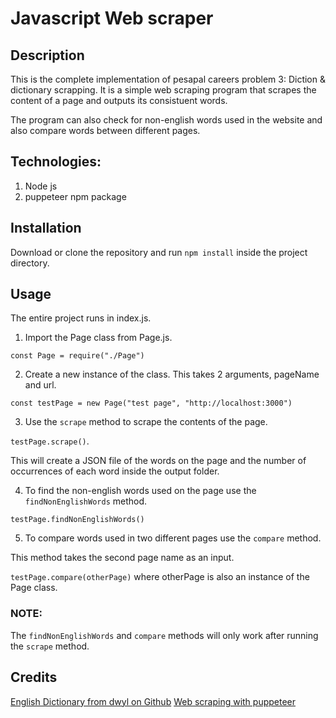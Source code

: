 # Javascript Web scraper

## Description
This is the complete implementation of pesapal careers problem 3: Diction & dictionary scrapping.
It is a simple web scraping program that scrapes the content of a page and outputs its consistuent words.

The program can also check for non-english words used in the website and also compare words between different pages.

## Technologies:
1. Node js
2. puppeteer npm package


## Installation
Download or clone the repository and run ```npm install``` inside the project directory.

## Usage
The entire project runs in index.js.

1. Import the Page class from Page.js.

 ```const Page = require("./Page")```

2. Create a new instance of the class.
This takes 2 arguments, pageName and url.

 ```const testPage = new Page("test page", "http://localhost:3000")```

3. Use the ```scrape``` method to scrape the contents of the page.

 ```testPage.scrape()```.
 
 This will create a JSON file of the words on the page and the number of occurrences of each word inside the output folder.
 

4. To find the non-english words used on the page use the ```findNonEnglishWords``` method.

```testPage.findNonEnglishWords()```

5. To compare words used in two different pages use the ```compare``` method.

This method takes the second page name as an input.

```testPage.compare(otherPage)``` where otherPage is also an instance of the Page class.

### NOTE:
The ```findNonEnglishWords``` and ```compare``` methods will only work after running the ```scrape``` method.

## Credits
[English Dictionary from dwyl on Github](https://github.com/dwyl/english-words)
[Web scraping with puppeteer](https://www.youtube.com/watch?v=Sag-Hz9jJNg&t=223s)
